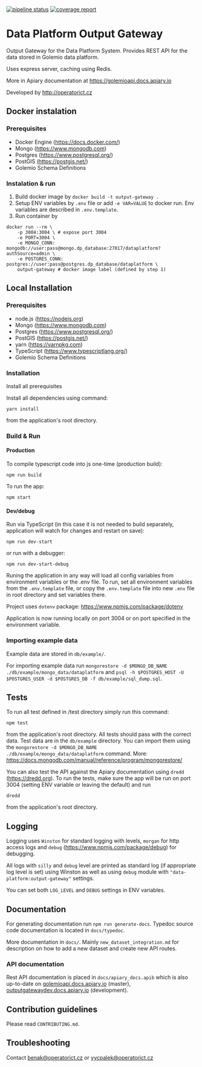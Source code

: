 [![pipeline status](http://gitlab.oict.cz/data-platform/code/output-gateway/badges/master/pipeline.svg)](http://gitlab.oict.cz/data-platform/output-gateway/commits/master)
[![coverage report](http://gitlab.oict.cz/data-platform/code/output-gateway/badges/master/coverage.svg)](http://gitlab.oict.cz/data-platform/output-gateway/commits/master)


# Data Platform Output Gateway

Output Gateway for the Data Platform System. Provides REST API for the data stored in Golemio data platform.

Uses express server, caching using Redis.

More in Apiary documentation at https://golemioapi.docs.apiary.io

Developed by http://operatorict.cz


## Docker instalation

### Prerequisites
- Docker Engine (https://docs.docker.com/)
- Mongo (https://www.mongodb.com)
- Postgres (https://www.postgresql.org/)
- PostGIS (https://postgis.net/)
- Golemio Schema Definitions

### Instalation & run

1. Build docker image by `docker build -t output-gateway .`
2. Setup ENV variables by `.env` file or add `-e VAR=VALUE` to docker run. Env variables are described in `.env.template`.
3. Run container by

```
docker run --rm \
    -p 3004:3004 \ # expose port 3004
    -e PORT=3004 \
    -e MONGO_CONN: mongodb://user:pass@mongo.dp_database:27017/dataplatform?authSource=admin \
    -e POSTGRES_CONN: postgres://user:pass@postgres.dp_database/dataplatform \
    output-gateway # docker image label (defined by step 1)
```

## Local Installation

### Prerequisites

- node.js (https://nodejs.org)
- Mongo (https://www.mongodb.com)
- Postgres (https://www.postgresql.org/)
- PostGIS (https://postgis.net/)
- yarn (https://yarnpkg.com)
- TypeScript (https://www.typescriptlang.org/)
- Golemio Schema Definitions

### Installation

Install all prerequisites

Install all dependencies using command:
```
yarn install
```

from the application's root directory.

### Build & Run

#### Production

To compile typescript code into js one-time (production build):
```
npm run build
```
To run the app:

```
npm start
```

#### Dev/debug
Run via TypeScript (in this case it is not needed to build separately, application will watch for changes and restart on save):
```
npm run dev-start
```
or run with a debugger:
```
npm run dev-start-debug
```

Runing the application in any way will load all config variables from environment variables or the .env file. To run, set all environment variables from the `.env.template` file, or copy the `.env.template` file into new `.env` file in root directory and set variables there.

Project uses `dotenv` package: https://www.npmjs.com/package/dotenv

Application is now running locally on port 3004 or on port specified in the environment variable.

### Importing example data

Example data are stored in `db/example/`.

For importing example data run `mongorestore -d $MONGO_DB_NAME ./db/example/mongo_data/dataplatform` and `psql -h $POSTGRES_HOST -U $POSTGRES_USER -d $POSTGRES_DB -f db/example/sql_dump.sql`.

## Tests

To run all test defined in /test directory simply run this command:
```
npm test
```
from the application's root directory. All tests should pass with the correct data. Test data are in the `db/example` directory. You can import them using the `mongorestore -d $MONGO_DB_NAME ./db/example/mongo_data/dataplatform` command. More: https://docs.mongodb.com/manual/reference/program/mongorestore/

You can also test the API against the Apiary documentation using `dredd` (https://dredd.org). To run the tests, make sure the app will be run on port 3004 (setting ENV variable or leaving the default) and run
```
dredd
```
from the application's root directory.

## Logging

Logging uses `Winston` for standard logging with levels, `morgan` for http access logs and `debug` (https://www.npmjs.com/package/debug) for debugging.

All logs with `silly` and `debug` level are printed as standard log (if appropriate log level is set) using Winston as well as using `debug` module with `"data-platform:output-gateway"` settings.

You can set both `LOG_LEVEL` and `DEBUG` settings in ENV variables.

## Documentation

For generating documentation run `npm run generate-docs`. Typedoc source code documentation is located in `docs/typedoc`.

More documentation in `docs/`. Mainly `new_dataset_integration.md` for description on how to add a new dataset and create new API routes.

### API documentation

Rest API documentation is placed in `docs/apiary_docs.apib` which is also up-to-date on [golemioapi.docs.apiary.io](https://golemioapi.docs.apiary.io/#) (master), [outputgatewaydev.docs.apiary.io](https://outputgatewaydev.docs.apiary.io/#) (development).

## Contribution guidelines

Please read `CONTRIBUTING.md`.

## Troubleshooting

Contact benak@operatorict.cz or vycpalek@operatorict.cz
